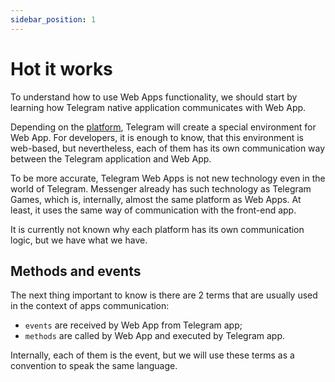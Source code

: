 ```yaml
---
sidebar_position: 1
---
```


# Hot it works

To understand how to use Web Apps functionality, we should start by learning how
Telegram native application communicates with Web App.

Depending on the [platform](../platforms), Telegram will create a special
environment for Web App. For developers, it is enough to know, that this
environment is web-based, but nevertheless, each of them has its own
communication way between the Telegram application and Web App.

To be more accurate, Telegram Web Apps is not new technology even in the world
of Telegram. Messenger already has such technology as Telegram Games, which is,
internally, almost the same platform as Web Apps. At least, it uses the same way
of communication with the front-end app.

It is currently not known why each platform has its own communication logic, but
we have what we have.

## Methods and events

The next thing important to know is there are 2 terms that are usually used in
the context of apps communication:

- `events` are received by Web App from Telegram app;
- `methods` are called by Web App and executed by Telegram app.

Internally, each of them is the event, but we will use these terms as a
convention to speak the same language.